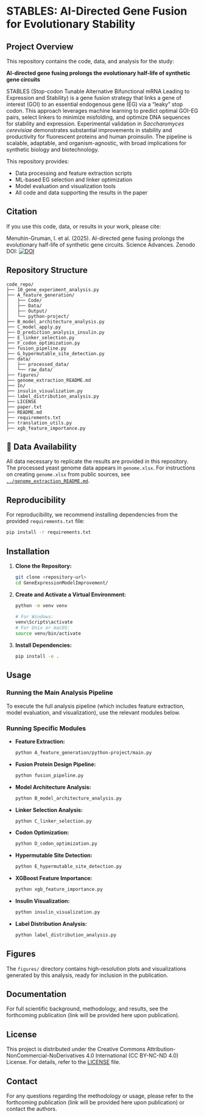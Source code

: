 # STABLES: AI-Directed Gene Fusion for Evolutionary Stability


## Project Overview
This repository contains the code, data, and analysis for the study:

**AI-directed gene fusing prolongs the evolutionary half-life of synthetic gene circuits**

STABLES (Stop-codon Tunable Alternative Bifunctional mRNA Leading to Expression and Stability) is a gene fusion strategy that links a gene of interest (GOI) to an essential endogenous gene (EG) via a “leaky” stop codon. This approach leverages machine learning to predict optimal GOI-EG pairs, select linkers to minimize misfolding, and optimize DNA sequences for stability and expression. Experimental validation in *Saccharomyces cerevisiae* demonstrates substantial improvements in stability and productivity for fluorescent proteins and human proinsulin. The pipeline is scalable, adaptable, and organism-agnostic, with broad implications for synthetic biology and biotechnology.

This repository provides:
- Data processing and feature extraction scripts
- ML-based EG selection and linker optimization
- Model evaluation and visualization tools
- All code and data supporting the results in the paper

## Citation
If you use this code, data, or results in your work, please cite:

Menuhin-Gruman, I. et al. (2025). AI-directed gene fusing prolongs the evolutionary half-life of synthetic gene circuits. Science Advances.
Zenodo DOI: [![DOI](https://zenodo.org/badge/958100778.svg)](https://doi.org/10.5281/zenodo.16959724)



## Repository Structure
```
code_repo/
├── 10_gene_experiment_analysis.py
├── A_feature_generation/
│   ├── Code/
│   ├── Data/
│   ├── Output/
│   └── python-project/
├── B_model_architecture_analysis.py
├── C_model_apply.py
├── D_prediction_analysis_insulin.py
├── E_linker_selection.py
├── F_codon_optimization.py
├── fusion_pipeline.py
├── G_hypermutable_site_detection.py
├── data/
│   ├── processed_data/
│   └── raw_data/
├── figures/
├── genome_extraction_README.md
├── In/
├── insulin_visualization.py
├── label_distribution_analysis.py
├── LICENSE
├── paper.txt
├── README.md
├── requirements.txt
├── translation_utils.py
├── xgb_feature_importance.py
```

## 📄 Data Availability
All data necessary to replicate the results are provided in this repository. The processed yeast genome data appears in `genome.xlsx`.
For instructions on creating `genome.xlsx` from public sources, see [`../genome_extraction_README.md`](../genome_extraction_README.md).

## Reproducibility
For reproducibility, we recommend installing dependencies from the provided `requirements.txt` file:
```bash
pip install -r requirements.txt
```

## Installation
1. **Clone the Repository:**

   ```bash
   git clone <repository-url>
   cd GeneExpressionModelImprovement/
   ```

2. **Create and Activate a Virtual Environment:**

   ```bash
   python -m venv venv

   # For Windows:
   venv\Scripts\activate
   # For Unix or macOS:
   source venv/bin/activate
   ```

3. **Install Dependencies:**

   ```bash
   pip install -e .
   ```

## Usage
### Running the Main Analysis Pipeline

To execute the full analysis pipeline (which includes feature extraction, model evaluation, and visualization), use the relevant modules below.

### Running Specific Modules

- **Feature Extraction:**
  ```bash
  python A_feature_generation/python-project/main.py
  ```
- **Fusion Protein Design Pipeline:**
  ```bash
  python fusion_pipeline.py
  ```
- **Model Architecture Analysis:**
  ```bash
  python B_model_architecture_analysis.py
  ```
- **Linker Selection Analysis:**
  ```bash
  python C_linker_selection.py
  ```
- **Codon Optimization:**
  ```bash
  python D_codon_optimization.py
  ```
- **Hypermutable Site Detection:**
  ```bash
  python E_hypermutable_site_detection.py
  ```
- **XGBoost Feature Importance:**
  ```bash
  python xgb_feature_importance.py
  ```
- **Insulin Visualization:**
  ```bash
  python insulin_visualization.py
  ```
- **Label Distribution Analysis:**
  ```bash
  python label_distribution_analysis.py
  ```

## Figures
The `figures/` directory contains high-resolution plots and visualizations generated by this analysis, ready for inclusion in the publication.

## Documentation
For full scientific background, methodology, and results, see the forthcoming publication (link will be provided here upon publication).

## License
This project is distributed under the Creative Commons Attribution-NonCommercial-NoDerivatives 4.0 International (CC BY-NC-ND 4.0) License. For details, refer to the [LICENSE](LICENSE) file.

## Contact
For any questions regarding the methodology or usage, please refer to the forthcoming publication (link will be provided here upon publication) or contact the authors.
